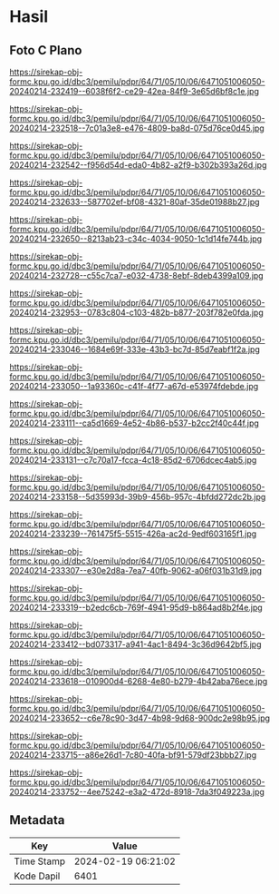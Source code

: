 # Hasil

## Foto C Plano

https://sirekap-obj-formc.kpu.go.id/dbc3/pemilu/pdpr/64/71/05/10/06/6471051006050-20240214-232419--6038f6f2-ce29-42ea-84f9-3e65d6bf8c1e.jpg

https://sirekap-obj-formc.kpu.go.id/dbc3/pemilu/pdpr/64/71/05/10/06/6471051006050-20240214-232518--7c01a3e8-e476-4809-ba8d-075d76ce0d45.jpg

https://sirekap-obj-formc.kpu.go.id/dbc3/pemilu/pdpr/64/71/05/10/06/6471051006050-20240214-232542--f956d54d-eda0-4b82-a2f9-b302b393a26d.jpg

https://sirekap-obj-formc.kpu.go.id/dbc3/pemilu/pdpr/64/71/05/10/06/6471051006050-20240214-232633--587702ef-bf08-4321-80af-35de01988b27.jpg

https://sirekap-obj-formc.kpu.go.id/dbc3/pemilu/pdpr/64/71/05/10/06/6471051006050-20240214-232650--8213ab23-c34c-4034-9050-1c1d14fe744b.jpg

https://sirekap-obj-formc.kpu.go.id/dbc3/pemilu/pdpr/64/71/05/10/06/6471051006050-20240214-232728--c55c7ca7-e032-4738-8ebf-8deb4399a109.jpg

https://sirekap-obj-formc.kpu.go.id/dbc3/pemilu/pdpr/64/71/05/10/06/6471051006050-20240214-232953--0783c804-c103-482b-b877-203f782e0fda.jpg

https://sirekap-obj-formc.kpu.go.id/dbc3/pemilu/pdpr/64/71/05/10/06/6471051006050-20240214-233046--1684e69f-333e-43b3-bc7d-85d7eabf1f2a.jpg

https://sirekap-obj-formc.kpu.go.id/dbc3/pemilu/pdpr/64/71/05/10/06/6471051006050-20240214-233050--1a93360c-c41f-4f77-a67d-e53974fdebde.jpg

https://sirekap-obj-formc.kpu.go.id/dbc3/pemilu/pdpr/64/71/05/10/06/6471051006050-20240214-233111--ca5d1669-4e52-4b86-b537-b2cc2f40c44f.jpg

https://sirekap-obj-formc.kpu.go.id/dbc3/pemilu/pdpr/64/71/05/10/06/6471051006050-20240214-233131--c7c70a17-fcca-4c18-85d2-6706dcec4ab5.jpg

https://sirekap-obj-formc.kpu.go.id/dbc3/pemilu/pdpr/64/71/05/10/06/6471051006050-20240214-233158--5d35993d-39b9-456b-957c-4bfdd272dc2b.jpg

https://sirekap-obj-formc.kpu.go.id/dbc3/pemilu/pdpr/64/71/05/10/06/6471051006050-20240214-233239--761475f5-5515-426a-ac2d-9edf603165f1.jpg

https://sirekap-obj-formc.kpu.go.id/dbc3/pemilu/pdpr/64/71/05/10/06/6471051006050-20240214-233307--e30e2d8a-7ea7-40fb-9062-a06f031b31d9.jpg

https://sirekap-obj-formc.kpu.go.id/dbc3/pemilu/pdpr/64/71/05/10/06/6471051006050-20240214-233319--b2edc6cb-769f-4941-95d9-b864ad8b2f4e.jpg

https://sirekap-obj-formc.kpu.go.id/dbc3/pemilu/pdpr/64/71/05/10/06/6471051006050-20240214-233412--bd073317-a941-4ac1-8494-3c36d9642bf5.jpg

https://sirekap-obj-formc.kpu.go.id/dbc3/pemilu/pdpr/64/71/05/10/06/6471051006050-20240214-233618--010900d4-6268-4e80-b279-4b42aba76ece.jpg

https://sirekap-obj-formc.kpu.go.id/dbc3/pemilu/pdpr/64/71/05/10/06/6471051006050-20240214-233652--c6e78c90-3d47-4b98-9d68-900dc2e98b95.jpg

https://sirekap-obj-formc.kpu.go.id/dbc3/pemilu/pdpr/64/71/05/10/06/6471051006050-20240214-233715--a86e26d1-7c80-40fa-bf91-579df23bbb27.jpg

https://sirekap-obj-formc.kpu.go.id/dbc3/pemilu/pdpr/64/71/05/10/06/6471051006050-20240214-233752--4ee75242-e3a2-472d-8918-7da3f049223a.jpg


## Metadata

| Key        | Value               |
| ---------- | ------------------- |
| Time Stamp | 2024-02-19 06:21:02 |
| Kode Dapil | 6401                |



